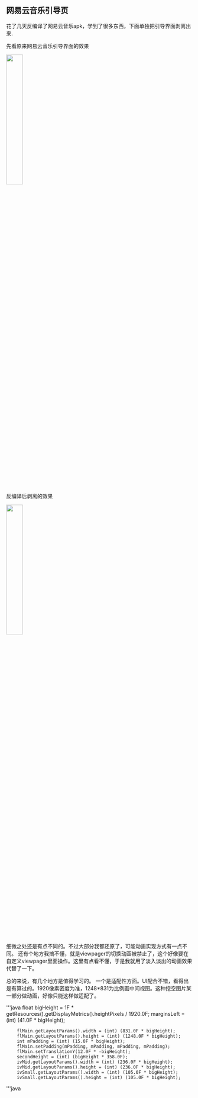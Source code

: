 ## 网易云音乐引导页

花了几天反编译了网易云音乐apk，学到了很多东西，下面单独把引导界面剥离出来.

先看原来网易云音乐引导界面的效果

<img src="https://github.com/OrandNotCN/NeteaseMusicGuide/blob/master/gif/1.gif" width="30%" height="30%"/>

反编译后剥离的效果

<img src="https://github.com/OrandNotCN/NeteaseMusicGuide/blob/master/gif/2.gif" width="30%" height="30%"/>

细微之处还是有点不同的。不过大部分我都还原了，可能动画实现方式有一点不同。
还有个地方我搞不懂，就是viewpager的切换动画被禁止了，这个好像要在自定义viewpager里面操作。这里有点看不懂，于是我就用了淡入淡出的动画效果代替了一下。

总的来说，有几个地方是值得学习的。
一个是适配性方面。UI配合不错，看得出是有算过的。1920像素密度为准，1248*831为比例画中间视图。这种挖空图片某一部分做动画，好像只能这样做适配了。

'''java
        float bigHeight = 1F * getResources().getDisplayMetrics().heightPixels / 1920.0F;
        marginsLeft = (int) (41.0F * bigHeight);

        flMain.getLayoutParams().width = (int) (831.0F * bigHeight);
        flMain.getLayoutParams().height = (int) (1248.0F * bigHeight);
        int mPadding = (int) (15.0F * bigHeight);
        flMain.setPadding(mPadding, mPadding, mPadding, mPadding);
        flMain.setTranslationY(12.0F * -bigHeight);
        secondHeight = (int) (bigHeight * 358.0F);
        ivMid.getLayoutParams().width = (int) (236.0F * bigHeight);
        ivMid.getLayoutParams().height = (int) (236.0F * bigHeight);
        ivSmall.getLayoutParams().width = (int) (105.0F * bigHeight);
        ivSmall.getLayoutParams().height = (int) (105.0F * bigHeight);
        
'''java
